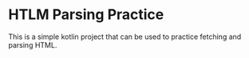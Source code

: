 # HTLM Parsing Practice

This is a simple kotlin project that can be used to practice fetching and
parsing HTML.